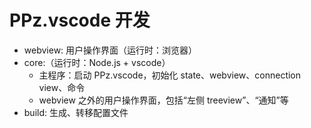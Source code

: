 # PPz.vscode 开发
+ webview: 用户操作界面（运行时：浏览器）
+ core:（运行时：Node.js + vscode）
  + 主程序：启动 PPz.vscode，初始化 state、webview、connection view、命令
  + webview 之外的用户操作界面，包括“左侧 treeview”、“通知”等
+ build: 生成、转移配置文件
